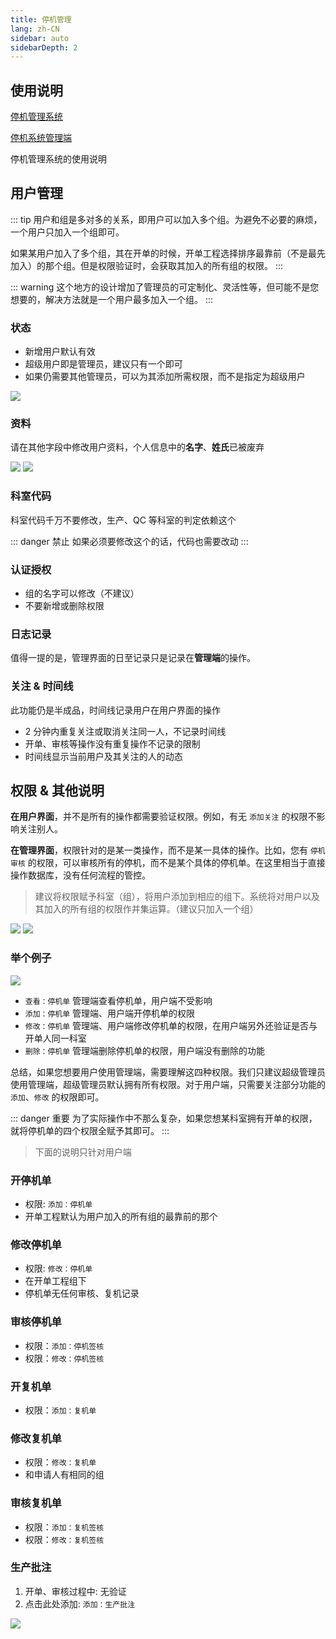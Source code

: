 ```yaml
---
title: 停机管理
lang: zh-CN
sidebar: auto
sidebarDepth: 2
---
```


## 使用说明

[停机管理系统](http://10.53.141.252/)

[停机系统管理端](http://10.53.141.255/xadmin/)


停机管理系统的使用说明

## 用户管理

::: tip
用户和组是多对多的关系，即用户可以加入多个组。为避免不必要的麻烦，一个用户只加入一个组即可。

如果某用户加入了多个组，其在开单的时候，开单工程选择排序最靠前（不是最先加入）的那个组。但是权限验证时，会获取其加入的所有组的权限。
:::

::: warning
这个地方的设计增加了管理员的可定制化、灵活性等，但可能不是您想要的，解决方法就是一个用户最多加入一个组。
:::

### 状态

- 新增用户默认有效
- 超级用户即是管理员，建议只有一个即可
- 如果仍需要其他管理员，可以为其添加所需权限，而不是指定为超级用户

![](./static/user-status.png)

### 资料

请在其他字段中修改用户资料，个人信息中的**名字**、**姓氏**已被废弃

![](./static/user1.png)
![](./static/user2.png)

### 科室代码

科室代码千万不要修改，生产、QC 等科室的判定依赖这个

::: danger 禁止
如果必须要修改这个的话，代码也需要改动
:::

### 认证授权

- 组的名字可以修改（不建议）
- 不要新增或删除权限

### 日志记录

值得一提的是，管理界面的日至记录只是记录在**管理端**的操作。

### 关注 & 时间线

此功能仍是半成品，时间线记录用户在用户界面的操作

- 2 分钟内重复关注或取消关注同一人，不记录时间线
- 开单、审核等操作没有重复操作不记录的限制
- 时间线显示当前用户及其关注的人的动态


## 权限 & 其他说明

**在用户界面**，并不是所有的操作都需要验证权限。例如，有无 `添加关注` 的权限不影响关注别人。

**在管理界面**，权限针对的是某一类操作，而不是某一具体的操作。比如，您有 `停机审核` 的权限，可以审核所有的停机，而不是某个具体的停机单。在这里相当于直接操作数据库，没有任何流程的管控。

> 建议将权限赋予科室（组），将用户添加到相应的组下。系统将对用户以及其加入的所有组的权限作并集运算。（建议只加入一个组）

![](./static/start.jpg)
![](./static/recover.jpg)

### 举个例子

![](./static/permission.png)

- `查看：停机单` 管理端查看停机单，用户端不受影响
- `添加：停机单` 管理端、用户端开停机单的权限
- `修改：停机单` 管理端、用户端修改停机单的权限，在用户端另外还验证是否与开单人同一科室
- `删除：停机单` 管理端删除停机单的权限，用户端没有删除的功能

总结，如果您想要用户使用管理端，需要理解这四种权限。我们只建议超级管理员使用管理端，超级管理员默认拥有所有权限。对于用户端，只需要关注部分功能的 `添加`、`修改` 的权限即可。

::: danger 重要
为了实际操作中不那么复杂，如果您想某科室拥有开单的权限，就将停机单的四个权限全赋予其即可。
:::

> 下面的说明只针对用户端

### 开停机单

- 权限: `添加：停机单`
- 开单工程默认为用户加入的所有组的最靠前的那个

### 修改停机单

- 权限: `修改：停机单`
- 在开单工程组下
- 停机单无任何审核、复机记录

### 审核停机单

- 权限：`添加：停机签核`
- 权限：`修改：停机签核`

### 开复机单

- 权限：`添加：复机单`

### 修改复机单

- 权限：`修改：复机单`
- 和申请人有相同的组

### 审核复机单

- 权限：`添加：复机签核`
- 权限：`修改：复机签核`

### 生产批注

1. 开单、审核过程中: 无验证
2. 点击此处添加: `添加：生产批注`

![](./static/remark.png)




